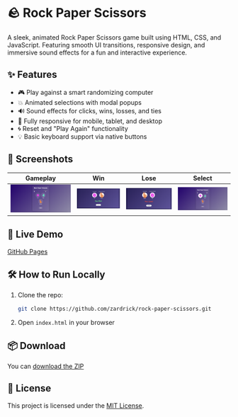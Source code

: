 # 🪨 Rock Paper Scissors

A sleek, animated Rock Paper Scissors game built using HTML, CSS, and JavaScript. Featuring smooth UI transitions, responsive design, and immersive sound effects for a fun and interactive experience.

## ✨ Features

- 🎮 Play against a smart randomizing computer
- 💥 Animated selections with modal popups
- 🔊 Sound effects for clicks, wins, losses, and ties
- 📱 Fully responsive for mobile, tablet, and desktop
- 🌀 Reset and "Play Again" functionality
- 💡 Basic keyboard support via native buttons

## 📸 Screenshots

| Gameplay | Win | Lose | Select |
|---|---|---|---|
| ![UI](./screenshots/app-ui.png) | ![Win](./screenshots/win.png) | ![Lose](./screenshots/lose.png) | ![Select](./screenshots/select.png) |

## 🚀 Live Demo

[GitHub Pages](https://zardrick.github.io/rock-paper-scissors)

## 🛠 How to Run Locally

1. Clone the repo:
   ```bash
   git clone https://github.com/zardrick/rock-paper-scissors.git
   ```
2. Open `index.html` in your browser

## 📦 Download

You can [download the ZIP](https://github.com/zardrick/rock-paper-scissors/archive/refs/heads/main.zip)

## 📃 License

This project is licensed under the [MIT License](LICENSE).
